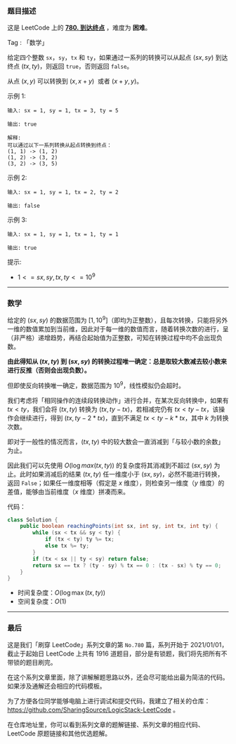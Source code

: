 ### 题目描述

这是 LeetCode 上的 **[780. 到达终点](https://leetcode-cn.com/problems/reaching-points/solution/by-ac_oier-hw11/)** ，难度为 **困难**。

Tag : 「数学」



给定四个整数 `sx`，`sy`，`tx` 和 `ty`，如果通过一系列的转换可以从起点 $(sx, sy)$ 到达终点 $(tx, ty)$，则返回 `true`，否则返回 `false`。

从点 $(x, y)$ 可以转换到 $(x, x+y)$  或者 $(x+y, y)$。

示例 1:
```
输入: sx = 1, sy = 1, tx = 3, ty = 5

输出: true

解释:
可以通过以下一系列转换从起点转换到终点：
(1, 1) -> (1, 2)
(1, 2) -> (3, 2)
(3, 2) -> (3, 5)
```
示例 2:
```
输入: sx = 1, sy = 1, tx = 2, ty = 2 

输出: false
```
示例 3:
```
输入: sx = 1, sy = 1, tx = 1, ty = 1 

输出: true
```

提示:
* $1 <= sx, sy, tx, ty <= 10^9$

---

### 数学

给定的 $(sx, sy)$ 的数据范围为 $[1, 10^9]$（即均为正整数），且每次转换，只能将另外一维的数值累加到当前维，因此对于每一维的数值而言，随着转换次数的进行，呈（非严格）递增趋势，再结合起始值为正整数，可知在转换过程中均不会出现负数。

**由此得知从 $(tx, ty)$ 到 $(sx, sy)$ 的转换过程唯一确定：总是取较大数减去较小数来进行反推（否则会出现负数）。**

但即使反向转换唯一确定，数据范围为 $10^9$，线性模拟仍会超时。

我们考虑将「相同操作的连续段转换动作」进行合并，在某次反向转换中，如果有 $tx < ty$，我们会将 $(tx, ty)$ 转换为 $(tx, ty - tx)$，若相减完仍有 $tx < ty - tx$，该操作会继续进行，得到 $(tx, ty - 2 * tx)$，直到不满足 $tx < ty - k * tx$，其中 $k$ 为转换次数。

即对于一般性的情况而言，$(tx, ty)$ 中的较大数会一直消减到「与较小数的余数」为止。

因此我们可以先使用 $O(\log{max(tx, ty)})$ 的复杂度将其消减到不超过 $(sx, sy)$ 为止。此时如果消减后的结果 $(tx, ty)$ 任一维度小于 $(sx, sy)$，必然不能进行转换，返回 `False`；如果任一维度相等（假定是 $x$ 维度），则检查另一维度（$y$ 维度）的差值，能够由当前维度（$x$ 维度）拼凑而来。

代码：
```java
class Solution {
    public boolean reachingPoints(int sx, int sy, int tx, int ty) {
        while (sx < tx && sy < ty) {
            if (tx < ty) ty %= tx;
            else tx %= ty;
        }
        if (tx < sx || ty < sy) return false;
        return sx == tx ? (ty - sy) % tx == 0 : (tx - sx) % ty == 0;
    }
}
```
* 时间复杂度：$O(\log{\max(tx, ty)})$
* 空间复杂度：$O(1)$

---

### 最后

这是我们「刷穿 LeetCode」系列文章的第 `No.780` 篇，系列开始于 2021/01/01，截止于起始日 LeetCode 上共有 1916 道题目，部分是有锁题，我们将先把所有不带锁的题目刷完。

在这个系列文章里面，除了讲解解题思路以外，还会尽可能给出最为简洁的代码。如果涉及通解还会相应的代码模板。

为了方便各位同学能够电脑上进行调试和提交代码，我建立了相关的仓库：https://github.com/SharingSource/LogicStack-LeetCode 。

在仓库地址里，你可以看到系列文章的题解链接、系列文章的相应代码、LeetCode 原题链接和其他优选题解。

